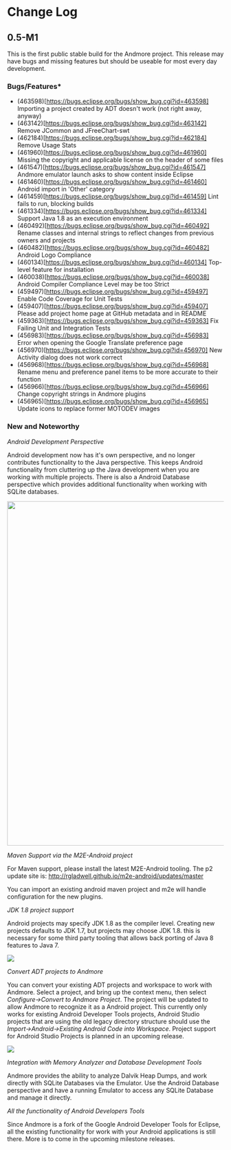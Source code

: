 # Change Log


## 0.5-M1

This is the first public stable build for the Andmore project.  This release may have bugs and missing features but should be
useable for most every day development.


### Bugs/Features*

* (463598)[https://bugs.eclipse.org/bugs/show_bug.cgi?id=463598] Importing a project created by ADT doesn't work (not right away, anyway)
* (463142)[https://bugs.eclipse.org/bugs/show_bug.cgi?id=463142] Remove JCommon and JFreeChart-swt
* (462184)[https://bugs.eclipse.org/bugs/show_bug.cgi?id=462184] Remove Usage Stats
* (461960)[https://bugs.eclipse.org/bugs/show_bug.cgi?id=461960] Missing the copyright and applicable license on the header of some files
* (461547)[https://bugs.eclipse.org/bugs/show_bug.cgi?id=461547] Andmore emulator launch asks to show content inside Eclipse
* (461460)[https://bugs.eclipse.org/bugs/show_bug.cgi?id=461460] Android import in 'Other' category
* (461459)[https://bugs.eclipse.org/bugs/show_bug.cgi?id=461459] Lint fails to run, blocking builds
* (461334)[https://bugs.eclipse.org/bugs/show_bug.cgi?id=461334] Support Java 1.8 as an execution environment
* (460492)[https://bugs.eclipse.org/bugs/show_bug.cgi?id=460492] Rename classes and internal strings to reflect changes from previous owners and projects
* (460482)[https://bugs.eclipse.org/bugs/show_bug.cgi?id=460482] Android Logo Compliance
* (460134)[https://bugs.eclipse.org/bugs/show_bug.cgi?id=460134] Top-level feature for installation
* (460038)[https://bugs.eclipse.org/bugs/show_bug.cgi?id=460038] Android Compiler Compliance Level may be too Strict
* (459497)[https://bugs.eclipse.org/bugs/show_bug.cgi?id=459497] Enable Code Coverage for Unit Tests
* (459407)[https://bugs.eclipse.org/bugs/show_bug.cgi?id=459407] Please add project home page at GitHub metadata and in README
* (459363)[https://bugs.eclipse.org/bugs/show_bug.cgi?id=459363] Fix Failing Unit and Integration Tests
* (456983)[https://bugs.eclipse.org/bugs/show_bug.cgi?id=456983] Error when opening the Google Translate preference page
* (456970)[https://bugs.eclipse.org/bugs/show_bug.cgi?id=456970] New Activity dialog does not work correct
* (456968)[https://bugs.eclipse.org/bugs/show_bug.cgi?id=456968] Rename menu and preference panel items to be more accurate to their function
* (456966)[https://bugs.eclipse.org/bugs/show_bug.cgi?id=456966] Change copyright strings in Andmore plugins
* (456965)[https://bugs.eclipse.org/bugs/show_bug.cgi?id=456965] Update icons to replace former MOTODEV images

### New and Noteworthy

*Android Development Perspective*

Android development now has it's own perspective, and no longer contributes functionality to the Java perspective.  This keeps Android functionality
from cluttering up the Java development when you are working with multiple projects.   There is also a Android Database perspective which provides
additional functionality when working with SQLite databases.

<img src="http://ibin.co/1yuJHqH40cgL" height="800" width="600"/>


*Maven Support via the M2E-Android project*

For Maven support, please install the latest M2E-Android tooling. The p2 update site is: http://rgladwell.github.io/m2e-android/updates/master

You can import an existing android maven project and m2e will handle configuration for the new plugins.


*JDK 1.8 project support*

Android projects may specify JDK 1.8 as the compiler level.  Creating new projects defaults to JDK 1.7, but projects may choose JDK 1.8.
this is necessary for some third party tooling that allows back porting of Java 8 features to Java 7.

<img src="http://ibin.co/1yuOVc1NQuF4"/>

*Convert ADT projects to Andmore*

You can convert your existing ADT projects and workspace to work with Andmore.  Select a project, and bring up the context menu, then select
*Configure->Convert to Andmore Project*.  The project will be updated to allow Andmore to recognize it as a Android project.   This currently
only works for existing Android Developer Tools projects, Android Studio projects that are using the old legacy directory structure should use
the *Import->Android->Existing Android Code into Workspace*.  Project support for Android Studio Projects is planned in an upcoming release.

<img src="http://ibin.co/1yuQ3SmODslo"/>

*Integration with Memory Analyzer and Database Development Tools*

Andmore provides the ability to analyze Dalvik Heap Dumps, and work directly with SQLite Databases via the Emulator.  Use the Android Database
perspective and have a running Emulator to access any SQLite Database and manage it directly.

*All the functionality of Android Developers Tools*

Since Andmore is a fork of the Google Android Developer Tools for Eclipse, all the existing functionality for work with your Android applications
is still there.  More is to come in the upcoming milestone releases.
